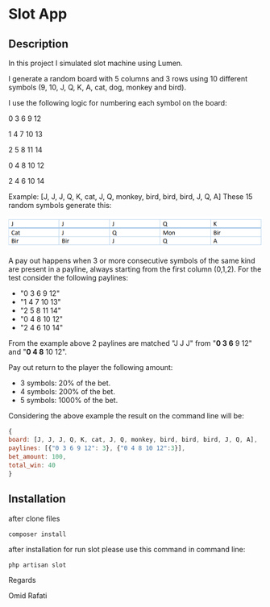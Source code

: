 # Slot App
## Description
In this project I simulated slot machine using Lumen.

I generate a random board with 5 columns and 3 rows using 10 different symbols (9, 10, J, Q,
K, A, cat, dog, monkey and bird).

 I use the following logic for numbering each symbol on the board:
 
 0 3 6 9 12
 
 1 4 7 10 13
 
 2 5 8 11 14
 
 0 4 8 10 12
 
 2 4 6 10 14
 
 Example: [J, J, J, Q, K, cat, J, Q, monkey, bird, bird, bird, J, Q, A]
These 15 random symbols generate this:

![](slot.png)

 A pay out happens when 3 or more consecutive symbols of the same kind are present in a
payline, always starting from the first column (0,1,2). For the test consider the following
paylines:

- "0 3 6 9 12"
-  "1 4 7 10 13"
- "2 5 8 11 14"
- "0 4 8 10 12"
- "2 4 6 10 14"

From the example above 2 paylines are matched "J J J" from "**0 3 6** 9 12" and "**0 4 8** 10 12".

 Pay out return to the player the following amount:
 - 3 symbols: 20% of the bet.
 - 4 symbols: 200% of the bet.
 - 5 symbols: 1000% of the bet.
 
 Considering the above example the result on the command line will be:
 ```js
 {
 board: [J, J, J, Q, K, cat, J, Q, monkey, bird, bird, bird, J, Q, A],
 paylines: [{"0 3 6 9 12": 3}, {"0 4 8 10 12":3}],
 bet_amount: 100,
 total_win: 40
 }
```



## Installation
after clone files
```
composer install
```
after installation for run slot please use this command in command line:

```
php artisan slot
```



Regards

Omid Rafati
